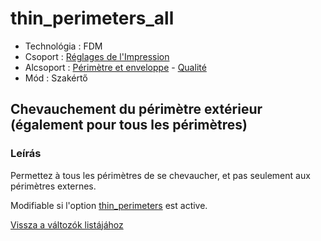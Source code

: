 # thin\_perimeters\_all

* Technológia : FDM
* Csoport : [Réglages de l'Impression](../print_settings/print_settings.md)
* Alcsoport : [Périmètre et enveloppe](../print_settings/print_settings.md#périmètre-et-enveloppe) - [Qualité](../print_settings/print_settings.md#qualité)
* Mód : Szakértő

## Chevauchement du périmètre extérieur \(également pour tous les périmètres\)

### Leírás

Permettez à tous les périmètres de se chevaucher, et pas seulement aux périmètres externes.

Modifiable si l'option [thin\_perimeters](thin_perimeters.md) est active.

[Vissza a változók listájához](variable_list.md)

